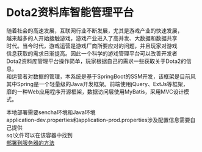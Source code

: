 Dota2资料库智能管理平台
====
随着社会的高速发展，互联网行业不断发展，尤其是游戏产业的快速发展，<br>
越来越多的人开始接触游戏，游戏产业进入了高并发、大数据和数据共享<br>
时代。当今时代，游戏运营是游戏厂商所要应对的问题，并且玩家对游戏<br>
信息获取的需求日渐提高。因此一个科学的游戏管理平台可以改善开发者<br>
Dota2资料库管理平台操作简单，玩家根据自己的需求一些获取关于Dota2的信息。<br>
和运营者对数据的管理，本系统是基于SpringBoot的SSM开发，该框架是目前风<br>
其中Spring是一个轻量级的Java开发框架。前端使用jQuery、ExtJs等框架，<br>
靡的一种Web应用程序开源框架，数据访问层使用MyBatis，采用MVC设计模式。<br>

本地部署需要sencha环境和Java环境<br>
application-dev.properties和application-prod.properties涉及配置信息需要自己提供<br>
sql文件可以在该容器中找到<br>
[部署到服务器的方法](https://www.cnblogs.com/Java-Starter/p/7607215.html)  
